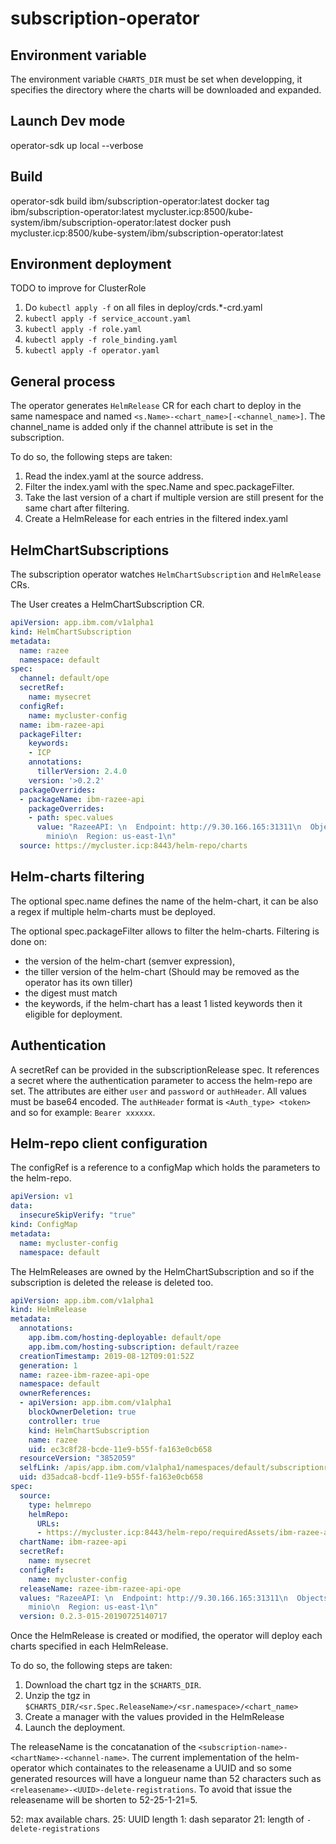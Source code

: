 # subscription-operator

## Environment variable

The environment variable `CHARTS_DIR` must be set when developping, it specifies the directory where the charts will be downloaded and expanded.

## Launch Dev mode

operator-sdk up local --verbose

## Build

operator-sdk build ibm/subscription-operator:latest
docker tag ibm/subscription-operator:latest mycluster.icp:8500/kube-system/ibm/subscription-operator:latest
docker push mycluster.icp:8500/kube-system/ibm/subscription-operator:latest

## Environment deployment

TODO to improve for ClusterRole

1) Do `kubectl apply -f` on all files in deploy/crds.*-crd.yaml
2) `kubectl apply -f service_account.yaml`
3) `kubectl apply -f role.yaml`
4) `kubectl apply -f role_binding.yaml`
5) `kubectl apply -f operator.yaml`

## General process
The operator generates `HelmRelease` CR for each chart to deploy in the same namespace and named `<s.Name>-<chart_name>[-<channel_name>]`. The channel_name is added only if the channel attribute is set in the subscription.

To do so, the following steps are taken:

1) Read the index.yaml at the source address.
2) Filter the index.yaml with the spec.Name and spec.packageFilter.
3) Take the last version of a chart if multiple version are still present for the same chart after filtering.
4) Create a HelmRelease for each entries in the filtered index.yaml

## HelmChartSubscriptions

The subscription operator watches `HelmChartSubscription` and `HelmRelease` CRs.

The User creates a HelmChartSubscription CR.

```yaml
apiVersion: app.ibm.com/v1alpha1
kind: HelmChartSubscription
metadata:
  name: razee
  namespace: default
spec:
  channel: default/ope
  secretRef:
    name: mysecret
  configRef:
    name: mycluster-config
  name: ibm-razee-api
  packageFilter:
    keywords:
    - ICP
    annotations:
      tillerVersion: 2.4.0
    version: '>0.2.2'
  packageOverrides:
  - packageName: ibm-razee-api
    packageOverrides:
    - path: spec.values
      value: "RazeeAPI: \n  Endpoint: http://9.30.166.165:31311\n  ObjectstoreSecretName:
        minio\n  Region: us-east-1\n"
  source: https://mycluster.icp:8443/helm-repo/charts
  ```
  
## Helm-charts filtering

The optional spec.name defines the name of the helm-chart, it can be also a regex if multiple helm-charts must be deployed.

The optional spec.packageFilter allows to filter the helm-charts.
Filtering is done on:

- the version of the helm-chart (semver expression), 
- the tiller version of the helm-chart (Should may be removed as the operator has its own tiller)
- the digest must match
- the keywords, if the helm-chart has a least 1 listed keywords then it eligible for deployment.

## Authentication

A secretRef can be provided in the subscriptionRelease spec. It references a secret where the authentication parameter to access the helm-repo are set.
The attributes are either `user` and `password` or `authHeader`. All values must be base64 encoded.
The `authHeader` format is `<Auth_type> <token>` and so for example: 
`Bearer xxxxxx`.

## Helm-repo client configuration

The configRef is a reference to a configMap which holds the parameters to the helm-repo.

```yaml
apiVersion: v1
data:
  insecureSkipVerify: "true"
kind: ConfigMap
metadata:
  name: mycluster-config
  namespace: default
```


The HelmReleases are owned by the HelmChartSubscription and so if the subscription is deleted the release is deleted too.

```yaml
apiVersion: app.ibm.com/v1alpha1
kind: HelmRelease
metadata:
  annotations:
    app.ibm.com/hosting-deployable: default/ope
    app.ibm.com/hosting-subscription: default/razee
  creationTimestamp: 2019-08-12T09:01:52Z
  generation: 1
  name: razee-ibm-razee-api-ope
  namespace: default
  ownerReferences:
  - apiVersion: app.ibm.com/v1alpha1
    blockOwnerDeletion: true
    controller: true
    kind: HelmChartSubscription
    name: razee
    uid: ec3c8f28-bcde-11e9-b55f-fa163e0cb658
  resourceVersion: "3852059"
  selfLink: /apis/app.ibm.com/v1alpha1/namespaces/default/subscriptionreleases/razee-ibm-razee-api-ope
  uid: d35adca8-bcdf-11e9-b55f-fa163e0cb658
spec:
  source:
    type: helmrepo
    helmRepo:
      URLs:
      - https://mycluster.icp:8443/helm-repo/requiredAssets/ibm-razee-api-0.2.3-015-20190725140717.tgz
  chartName: ibm-razee-api
  secretRef:
    name: mysecret
  configRef:
    name: mycluster-config
  releaseName: razee-ibm-razee-api-ope
  values: "RazeeAPI: \n  Endpoint: http://9.30.166.165:31311\n  ObjectstoreSecretName:
    minio\n  Region: us-east-1\n"
  version: 0.2.3-015-20190725140717
```

Once the HelmRelease is created or modified, the operator will deploy each charts specified in each HelmRelease.

To do so, the following steps are taken:

1) Download the chart tgz in the `$CHARTS_DIR`.
2) Unzip the tgz in `$CHARTS_DIR/<sr.Spec.ReleaseName>/<sr.namespace>/<chart_name>`
3) Create a manager with the values provided in the HelmRelease
4) Launch the deployment.

The releaseName is the concatanation of the `<subscription-name>-<chartName>-<channel-name>`. The current implementation of the helm-operator which containates to the releasename a UUID and so some generated resources will have a longueur name than 52 characters such as `<releasename>-<UUID>-delete-registrations`. To avoid that issue the releasename will be shorten to 52-25-1-21=5.

52: max available chars.
25: UUID length
1: dash separator
21: length of `-delete-registrations`
